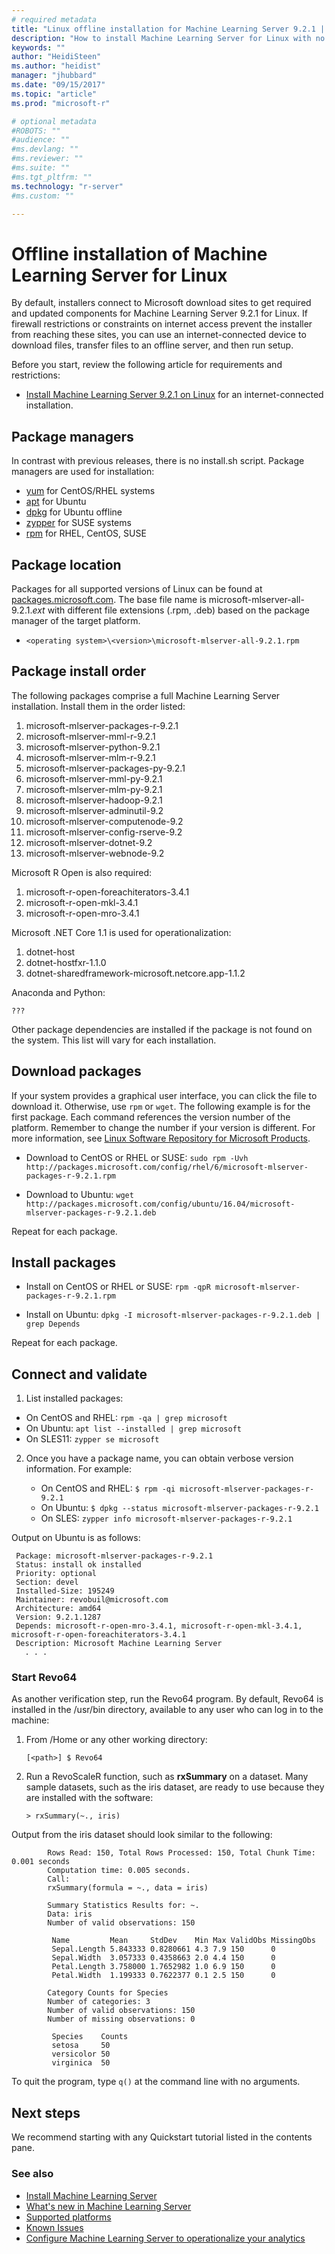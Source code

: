 ```yaml
---
# required metadata
title: "Linux offline installation for Machine Learning Server 9.2.1 | Microsoft Docs"
description: "How to install Machine Learning Server for Linux with no internet connection."
keywords: ""
author: "HeidiSteen"
ms.author: "heidist"
manager: "jhubbard"
ms.date: "09/15/2017"
ms.topic: "article"
ms.prod: "microsoft-r"

# optional metadata
#ROBOTS: ""
#audience: ""
#ms.devlang: ""
#ms.reviewer: ""
#ms.suite: ""
#ms.tgt_pltfrm: ""
ms.technology: "r-server"
#ms.custom: ""

---
```


# Offline installation of Machine Learning Server for Linux 

By default, installers connect to Microsoft download sites to get required and updated components for Machine Learning Server 9.2.1 for Linux. If firewall restrictions or constraints on internet access prevent the installer from reaching these sites, you can use an internet-connected device to download files, transfer files to an offline server, and then run setup.

Before you start, review the following article for requirements and restrictions:

+ [Install Machine Learning Server 9.2.1 on Linux](machine-learning-server-linux-install.md) for an internet-connected installation.

## Package managers

In contrast with previous releases, there is no install.sh script. Package managers are used for installation:

+ [yum](https://access.redhat.com/documentation/Red_Hat_Enterprise_Linux/6/html/Deployment_Guide/ch-yum.html) for CentOS/RHEL systems
+ [apt](https://help.ubuntu.com/lts/serverguide/apt.html) for Ubuntu
+ [dpkg](https://help.ubuntu.com/lts/serverguide/dpkg.html) for Ubuntu offline
+ [zypper](https://www.suse.com/documentation/opensuse111/opensuse111_reference/data/sec_zypper.html) for SUSE systems
+ [rpm](https://access.redhat.com/documentation/en-US/Red_Hat_Enterprise_Linux/3/html/System_Administration_Guide/s1-rpm-using.html) for RHEL, CentOS, SUSE

<a name="file-list"></a>

## Package location

Packages for all supported versions of Linux can be found at [packages.microsoft.com](https://packages.microsoft.com). The base file name is microsoft-mlserver-all-9.2.1.*ext* with different file extensions (.rpm, .deb) based on the package manager of the target platform.

+ `<operating system>\<version>\microsoft-mlserver-all-9.2.1.rpm`

<a name="package-list"></a>

## Package install order

The following packages comprise a full Machine Learning Server installation. Install them in the order listed:

1.	microsoft-mlserver-packages-r-9.2.1
2.	microsoft-mlserver-mml-r-9.2.1
3.	microsoft-mlserver-python-9.2.1
4.	microsoft-mlserver-mlm-r-9.2.1
5.	microsoft-mlserver-packages-py-9.2.1
6.	microsoft-mlserver-mml-py-9.2.1
7.	microsoft-mlserver-mlm-py-9.2.1
8.	microsoft-mlserver-hadoop-9.2.1
9.	microsoft-mlserver-adminutil-9.2
10.	microsoft-mlserver-computenode-9.2
11.	microsoft-mlserver-config-rserve-9.2
12.	microsoft-mlserver-dotnet-9.2
13.	microsoft-mlserver-webnode-9.2

Microsoft R Open is also required:

1. microsoft-r-open-foreachiterators-3.4.1 
2. microsoft-r-open-mkl-3.4.1
3. microsoft-r-open-mro-3.4.1 

Microsoft .NET Core 1.1 is used for operationalization:

1. dotnet-host
2. dotnet-hostfxr-1.1.0
3. dotnet-sharedframework-microsoft.netcore.app-1.1.2 

Anaconda and Python:

    ???

Other package dependencies are installed if the package is not found on the system. This list will vary for each installation.

## Download packages

If your system provides a graphical user interface, you can click the file to download it. Otherwise, use `rpm` or `wget`. The following example is for the first package. Each command references the version number of the platform. Remember to change the number if your version is different. For more information, see [Linux Software Repository for Microsoft Products](https://docs.microsoft.com/windows-server/administration/linux-package-repository-for-microsoft-software).

+ Download to CentOS or RHEL or SUSE: `sudo rpm -Uvh http://packages.microsoft.com/config/rhel/6/microsoft-mlserver-packages-r-9.2.1.rpm`

+ Download to Ubuntu: `wget http://packages.microsoft.com/config/ubuntu/16.04/microsoft-mlserver-packages-r-9.2.1.deb`

Repeat for each package.

## Install packages

+ Install on CentOS or RHEL or SUSE:  `rpm -qpR microsoft-mlserver-packages-r-9.2.1.rpm`

+ Install on Ubuntu: `dpkg -I microsoft-mlserver-packages-r-9.2.1.deb | grep Depends`

Repeat for each package.

## Connect and validate

1. List installed packages:

  + On CentOS and RHEL: `rpm -qa | grep microsoft` 
  + On Ubuntu: `apt list --installed | grep microsoft`  
  + On SLES11: `zypper se microsoft`

2. Once you have a package name, you can obtain verbose version information. For example:

   + On CentOS and RHEL: `$ rpm -qi microsoft-mlserver-packages-r-9.2.1`
   + On Ubuntu: `$ dpkg --status microsoft-mlserver-packages-r-9.2.1`  
   + On SLES: `zypper info microsoft-mlserver-packages-r-9.2.1`

Output on Ubuntu is as follows:

   ```
    Package: microsoft-mlserver-packages-r-9.2.1
    Status: install ok installed
    Priority: optional
    Section: devel
    Installed-Size: 195249
    Maintainer: revobuil@microsoft.com
    Architecture: amd64
    Version: 9.2.1.1287
    Depends: microsoft-r-open-mro-3.4.1, microsoft-r-open-mkl-3.4.1, microsoft-r-open-foreachiterators-3.4.1
    Description: Microsoft Machine Learning Server
	  . . .
   ```

### Start Revo64

As another verification step, run the Revo64 program. By default, Revo64 is installed in the /usr/bin directory, available to any user who can log in to the machine:

1. From /Home or any other working directory:

   `[<path>] $ Revo64`

2. Run a RevoScaleR function, such as **rxSummary** on a dataset. Many sample datasets, such as the iris dataset, are ready to use because they are installed with the software:

   `> rxSummary(~., iris)`

  Output from the iris dataset should look similar to the following:

~~~~
        Rows Read: 150, Total Rows Processed: 150, Total Chunk Time: 0.001 seconds
        Computation time: 0.005 seconds.
        Call:
        rxSummary(formula = ~., data = iris)

        Summary Statistics Results for: ~.
        Data: iris
        Number of valid observations: 150

         Name         Mean     StdDev    Min Max ValidObs MissingObs
         Sepal.Length 5.843333 0.8280661 4.3 7.9 150      0
         Sepal.Width  3.057333 0.4358663 2.0 4.4 150      0
         Petal.Length 3.758000 1.7652982 1.0 6.9 150      0
         Petal.Width  1.199333 0.7622377 0.1 2.5 150      0

        Category Counts for Species
        Number of categories: 3
        Number of valid observations: 150
        Number of missing observations: 0

         Species    Counts
         setosa     50
         versicolor 50
         virginica  50
~~~~

To quit the program, type `q()` at the command line with no arguments.

## Next steps

We recommend starting with any Quickstart tutorial listed in the contents pane. 

### See also

+ [Install Machine Learning Server](r-server-install.md)
+ [What's new in Machine Learning Server](../whats-new-in-machine-learning-server.md)
+ [Supported platforms](r-server-install-supported-platforms.md)  
+ [Known Issues](../resources-known-issues.md)  
+ [Configure Machine Learning Server to operationalize your analytics](../what-is-operationalization.md)